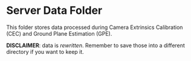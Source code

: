 # Server Data Folder

This folder stores data processed during Camera Extrinsics Calibration (CEC) and Ground Plane Estimation (GPE). 

**DISCLAIMER**: data is *rewritten*. Remember to save those into a different directory if you want to keep it.
